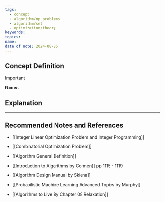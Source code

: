 ```yaml
---
tags:
  - concept
  - algorithm/np_problems
  - algorithm/set
  - optimization/theory
keywords: 
topics: 
name: 
date of note: 2024-08-26
---
```


## Concept Definition

>[!important]
>**Name**: 



## Explanation





-----------
##  Recommended Notes and References


- [[Integer Linear Optimization Problem and Integer Programming]]
- [[Combinatorial Optimization Problem]]
- [[Algorithm General Definition]]

- [[Introduction to Algorithms by Cormen]] pp 1115 - 1119
- [[Algorithm Design Manual by Skiena]]
- [[Probabilistic Machine Learning Advanced Topics by Murphy]]


- [[Algorithms to Live By Chapter 08 Relaxation]]